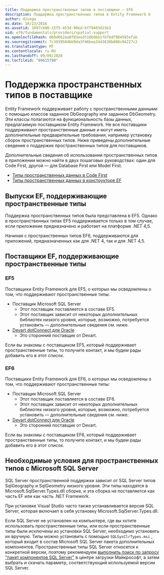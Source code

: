 ```yaml
---
title: Поддержка пространственных типов в поставщике — EF6
description: Поддержка пространственных типов в Entity Framework 6
author: divega
ms.date: 10/23/2016
ms.assetid: 1097cb00-15f5-453d-90ed-bff9403d23e3
uid: ef6/fundamentals/providers/spatial-support
ms.openlocfilehash: 060d662aa8f03ea3510bd6b1fb7bdf904585efab
ms.sourcegitcommit: 7c3939504bb9da3f46bea3443638b808c04227c2
ms.translationtype: MT
ms.contentlocale: ru-RU
ms.lasthandoff: 09/09/2020
ms.locfileid: "89615798"
---
```

# <a name="provider-support-for-spatial-types"></a>Поддержка пространственных типов в поставщике
Entity Framework поддерживает работу с пространственными данными с помощью классов заданное DbGeography или заданное DbGeometry. Эти классы полагаются на функциональность базы данных, предлагаемую поставщиком Entity Framework. Не все поставщики поддерживают пространственные данные и могут иметь дополнительные предварительные требования, например установку сборок пространственных типов. Ниже приведены дополнительные сведения о поддержке пространственных типов для поставщиков.  

Дополнительные сведения об использовании пространственных типов в приложении можно найти в двух пошаговых руководствах: один для Code First, другой — для Database First или Model First.  

- [Типы пространственных данных в Code First](xref:ef6/modeling/code-first/data-types/spatial)  
- [Типы пространственных данных в конструкторе EF](xref:ef6/modeling/designer/data-types/spatial)  

## <a name="ef-releases-that-support-spatial-types"></a>Выпуски EF, поддерживающие пространственные типы  

Поддержка пространственных типов была представлена в EF5. Однако в пространственных типах EF5 поддерживается только в том случае, если приложение предназначено и работает на платформе .NET 4,5.  

Начиная с пространственных типов EF6, поддерживаются для приложений, предназначенных как для .NET 4, так и для .NET 4,5.  

## <a name="ef-providers-that-support-spatial-types"></a>Поставщики EF, поддерживающие пространственные типы  

### <a name="ef5"></a>EF5  

Поставщики Entity Framework для EF5, о которых мы осведомлены о том, что поддерживают пространственные типы:  

- Поставщик Microsoft SQL Server  
    - Этот поставщик поставляется в составе EF5.  
    - Этот поставщик зависит от некоторых дополнительных библиотек низкого уровня, которые, возможно, потребуется установить — дополнительные сведения см. ниже.  
- [Devart dotConnect для Oracle](https://www.devart.com/dotconnect/oracle/)  
    - Это сторонний поставщик от Devart.  

Если вы знакомы с поставщиком EF5, который поддерживает пространственные типы, то получите контакт, и мы будем рады добавить его в этот список.  

### <a name="ef6"></a>EF6  

Поставщики Entity Framework для EF6, о которых мы осведомлены о том, что поддерживают пространственные типы:  

- Поставщик Microsoft SQL Server  
    - Этот поставщик поставляется в составе EF6.  
    - Этот поставщик зависит от некоторых дополнительных библиотек низкого уровня, которые, возможно, потребуется установить — дополнительные сведения см. ниже.  
- [Devart dotConnect для Oracle](https://www.devart.com/dotconnect/oracle/)  
    - Это сторонний поставщик от Devart.  

Если вы знакомы с поставщиком EF6, который поддерживает пространственные типы, то получите контакт, и мы будем рады добавить его в этот список.  

## <a name="prerequisites-for-spatial-types-with-microsoft-sql-server"></a>Необходимые условия для пространственных типов с Microsoft SQL Server  

SQL Server пространственной поддержки зависит от SQL Server типов SqlGeography и SqlGeometry низкого уровня. Эти типы находятся в Microsoft.SqlServer.Types.dll сборке, и эта сборка не поставляется как часть EF или как часть .NET Framework.  

При установке Visual Studio часто также устанавливается версия SQL Server, которая включает в себя установку Microsoft.SqlServer.Types.dll.  

Если SQL Server не установлен на компьютере, где вы хотите использовать пространственные типы, или если пространственные типы были исключены из установки SQL Server, необходимо установить их вручную. Типы можно установить с помощью `SQLSysClrTypes.msi` , который входит в состав Microsoft SQL Server пакета дополнительных компонентов. Пространственные типы SQL Server относятся к конкретной версии, поэтому рекомендуем [выполнить поиск по запросу "пакет компонентов SQL Server"](https://www.microsoft.com/search/result.aspx?q=sql+server+feature+pack) в центре загрузки Майкрософт, а затем выбрать и скачать параметр, соответствующий используемой версии SQL Server.
